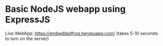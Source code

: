 # Basic NodeJS webapp using ExpressJS
Live WebApp: https://embeddedfrog.herokuapp.com/ (takes 5-10 seconds to turn on the server)
